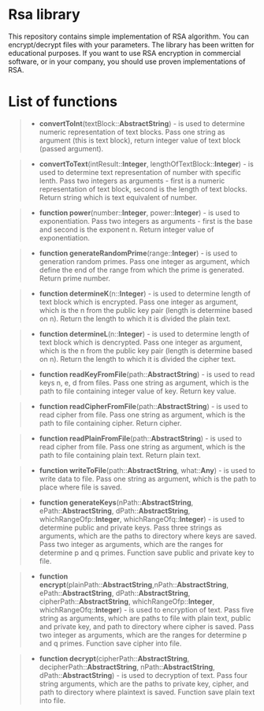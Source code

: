 # Rsa library
This repository contains simple implementation of RSA algorithm. You can encrypt/decrypt files with your parameters. The library has been written for educational purposes. If you want to use RSA encryption in commercial software, or in your company, you should use proven implementations of RSA.

# List of functions

> - **convertToInt**(textBlock::**AbstractString**) - is used to determine numeric representation of text blocks. Pass one string as argument (this is text block), return integer value of text block (passed argument). 

> - **convertToText**(intResult::**Integer**, lengthOfTextBlock::**Integer**) - is used to determine text representation of number with specific lenth. Pass two integers as arguments - first is a numeric representation of text block, second is the length of text blocks. Return string which is text equivalent of number.

> - **function power**(number::**Integer**, power::**Integer**) - is used to exponentiation. Pass two integers as arguments - first is the base and second is the exponent n. Return integer value of exponentiation.

> - **function generateRandomPrime**(range::**Integer**) - is used to generation random primes. Pass one integer as argument, which define the end of the range from which the prime is generated. Return prime number.

> - **function determineK**(n::**Integer**) - is used to determine length of text block which is encrypted. Pass one integer as argument, which is the n from the public key pair (length is determine based on n). Return the length to which it is divided the plain text.

> - **function determineL**(n::**Integer**) - is used to determine length of text block which is dencrypted. Pass one integer as argument, which is the n from the public key pair (length is determine based on n). Return the length to which it is divided the cipher text.

> - **function readKeyFromFile**(path::**AbstractString**) - is used to read keys n, e, d from files. Pass one string as argument, which is the path to file containing integer value of key. Return key value.

> - **function readCipherFromFile**(path::**AbstractString**) - is used to read cipher from file. Pass one string as argument, which is the path to file containing cipher. Return cipher.

> - **function readPlainFromFile**(path::**AbstractString**) - is used to read cipher from file. Pass one string as argument, which is the path to file containing plain text. Return plain text.

> - **function writeToFile**(path::**AbstractString**, what::**Any**) - is used to write data to file. Pass one string as argument, which is the path to place where file is saved.

> - **function generateKeys**(nPath::**AbstractString**, ePath::**AbstractString**, dPath::**AbstractString**, whichRangeOfp::**Integer**, whichRangeOfq::**Integer**) - is used to determine public and private keys. Pass three strings as arguments, which are the paths to directory where keys are saved. Pass two integer as arguments, which are the ranges for determine p and q primes. Function save public and private key to file.

> - **function encrypt**(plainPath::**AbstractString**,nPath::**AbstractString**, ePath::**AbstractString**, dPath::**AbstractString**, cipherPath::**AbstractString**, whichRangeOfp::**Integer**, whichRangeOfq::**Integer**) - is used to encryption of text. Pass five string as arguments, which are paths to file with plain text, public and private key, and path to directory where cipher is saved. Pass two integer as arguments, which are the ranges for determine p and q primes. Function save cipher into file.

> - **function decrypt**(cipherPath::**AbstractString**, decipherPath::**AbstractString**, nPath::**AbstractString**, dPath::**AbstractString**) - is used to decryption of text. Pass four string arguments, which are the paths to private key, cipher, and path to directory where plaintext is saved. Function save plain text into file.

